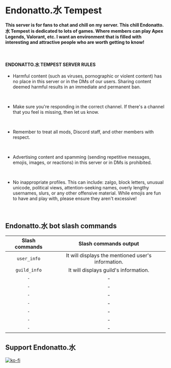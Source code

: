 # Endonatto.水 Tempest

__This server is for fans to chat and chill on my server. This chill Endonatto.水 Tempest is dedicated to lots of games. Where members can play Apex Legends, Valorant, etc. I want an environment that is filled with interesting and attractive people who are worth getting to know!__

<br>

#### ENDONATTO.水 TEMPEST SERVER RULES

* Harmful content (such as viruses, pornographic or violent content) has no place in this server or in the DMs of our users. Sharing content deemed harmful results in an immediate and permanent ban.

<br>

* Make sure you're responding in the correct channel. If there's a channel that you feel is missing, then let us know.

<br>

* Remember to treat all mods, Discord staff, and other members with respect.

<br>

* Advertising content and spamming (sending repetitive messages, emojis, images, or reactions) in this server or in DMs is prohibited.

<br>

* No inappropriate profiles. This can include: zalgo, block letters, unusual unicode, political views, attention-seeking names, overly lengthy usernames, slurs, or any other offensive material. While emojis are fun to have and play with, please ensure they aren't excessive!

<br>

## Endonatto.水 bot slash commands

|Slash commands|Slash commands output|
|:-:|:-:|
|`user_info`|It will displays the mentioned user's information.|
|`guild_info`|It will displays guild's information.|
|`-`|-|
|`-`|-|
|`-`|-|
|`-`|-|
|`-`|-|
|`-`|-|
|`-`|-|

## Support Endonatto.水
[![ko-fi](https://ko-fi.com/img/githubbutton_sm.svg)](https://www.twitch.tv/skizztv)
